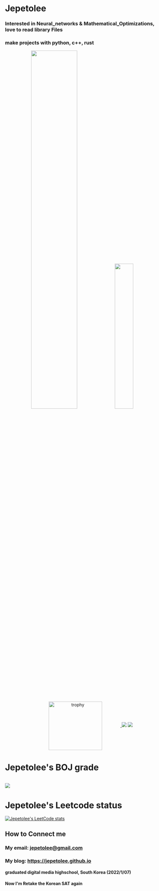 # Jepetolee

### Interested in Neural_networks & Mathematical_Optimizations, love to read library Files
### make projects with python, c++, rust

<p align ="center">
<img width="55%"  src="https://github-readme-stats.vercel.app/api?username=jepetolee&count_private=true&show_icons=true&hide_border=true&hide_title=true" />
<img width="35%"  src="https://github-readme-stats.vercel.app/api/top-langs/?username=jepetolee&layout=compact&langs_count=10)" />
<a href="https://github.com/jooy2">
<img align="center" width="59%" height="160px" src="https://github-profile-trophy.vercel.app/?username=jooy2&theme=darkhub&row=2&column=4&no-frame=true" alt="trophy" />  
</a>
 <img src ="https://github-readme-streak-stats.herokuapp.com/?user=jepetolee&hide_border=true" />                                                                       <a href="https://opgc.me/#/users/jepetolee" target="_blank"><img src="https://api.opgc.me/githubs/users/jepetolee/tag/?theme=basic" /></a>
</p>
                                                                                                          


# Jepetolee's BOJ grade 
<br> 

<img align='center' src="http://mazassumnida.wtf/api/v2/generate_badge?boj=leejeasok05">

<br>

# Jepetolee's Leetcode status

[![Jepetolee's LeetCode stats](https://leetcode-stats-six.vercel.app/api?username=jepetolee&theme=dark)](https://github.com/jepetolee/leetcode-stats)

## How to Connect me
### My email: jepetolee@gmail.com
### My blog: https://jepetolee.github.io
#### graduated digital media highschool, South Korea (2022/1/07)
#### Now I'm Retake the Korean SAT again
